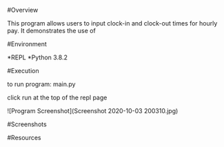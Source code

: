 #Overview

This program allows users to input clock-in and clock-out times for hourly pay.  It demonstrates the use of 

#Environment

*REPL
*Python 3.8.2

#Execution

to run program: main.py

click run at the top of the repl page

![Program Screenshot](Screenshot 2020-10-03 200310.jpg)

#Screenshots

#Resources

